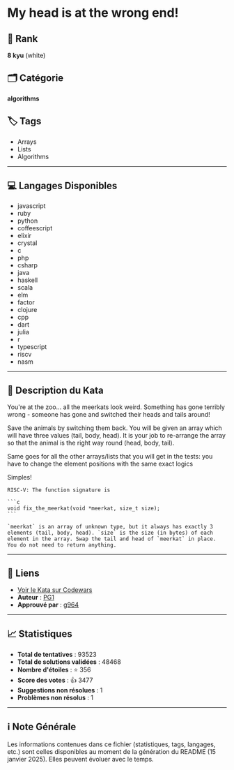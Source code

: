 # My head is at the wrong end!

## 🏅 Rank
**8 kyu** (white)

## 🗂️ Catégorie
**algorithms**

## 🏷️ Tags
- Arrays
- Lists
- Algorithms

---

## 💻 Langages Disponibles
- javascript
- ruby
- python
- coffeescript
- elixir
- crystal
- c
- php
- csharp
- java
- haskell
- scala
- elm
- factor
- clojure
- cpp
- dart
- julia
- r
- typescript
- riscv
- nasm

---

## 📜 Description du Kata

You're at the zoo... all the meerkats look weird. Something has gone terribly wrong - someone has gone and switched their heads and tails around!

Save the animals by switching them back. You will be given an array which will have three values (tail, body, head). It is your job to re-arrange the array so that the animal is the right way round (head, body, tail).


Same goes for all the other arrays/lists that you will get in the tests: you have to change the element positions with the same exact logics

Simples!

~~~if:riscv
RISC-V: The function signature is

```c
void fix_the_meerkat(void *meerkat, size_t size);
```

`meerkat` is an array of unknown type, but it always has exactly 3 elements (tail, body, head). `size` is the size (in bytes) of each element in the array. Swap the tail and head of `meerkat` in place. You do not need to return anything.
~~~



---

## 🔗 Liens
- [Voir le Kata sur Codewars](https://www.codewars.com/kata/56f699cd9400f5b7d8000b55)
- **Auteur** : [PG1](https://www.codewars.com/users/PG1)
- **Approuvé par** : [g964](https://www.codewars.com/users/g964)

---

## 📈 Statistiques
- **Total de tentatives** : 93523
- **Total de solutions validées** : 48468
- **Nombre d'étoiles** : ⭐ 356
- **Score des votes** : 👍 3477
- **Suggestions non résolues** : 1
- **Problèmes non résolus** : 1

---

## ℹ️ Note Générale
Les informations contenues dans ce fichier (statistiques, tags, langages, etc.) sont celles disponibles au moment de la génération du README (15 janvier 2025). Elles peuvent évoluer avec le temps.

